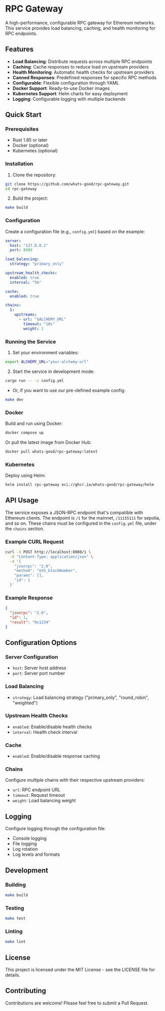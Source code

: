 # RPC Gateway

A high-performance, configurable RPC gateway for Ethereum networks. This service provides load balancing, caching, and health monitoring for RPC endpoints.

## Features

- **Load Balancing**: Distribute requests across multiple RPC endpoints
- **Caching**: Cache responses to reduce load on upstream providers
- **Health Monitoring**: Automatic health checks for upstream providers
- **Canned Responses**: Predefined responses for specific RPC methods
- **Configurable**: Flexible configuration through YAML
- **Docker Support**: Ready-to-use Docker images
- **Kubernetes Support**: Helm charts for easy deployment
- **Logging**: Configurable logging with multiple backends

## Quick Start

### Prerequisites

- Rust 1.85 or later
- Docker (optional)
- Kubernetes (optional)

### Installation

1. Clone the repository:

```bash
git clone https://github.com/whats-good/rpc-gateway.git
cd rpc-gateway
```

2. Build the project:

```bash
make build
```

### Configuration

Create a configuration file (e.g., `config.yml`) based on the example:

```yaml
server:
  host: "127.0.0.1"
  port: 8080

load_balancing:
  strategy: "primary_only"

upstream_health_checks:
  enabled: true
  interval: "5m"

cache:
  enabled: true

chains:
  1:
    upstreams:
      - url: "$ALCHEMY_URL"
        timeout: "10s"
        weight: 1
```

### Running the Service

1. Set your environment variables:

```bash
export ALCHEMY_URL="your-alchemy-url"
```

2. Start the service in development mode:

```bash
cargo run -- -c config.yml
```

- Or, if you want to use our pre-defined example config:

```bash
make dev
```

### Docker

Build and run using Docker:

```bash
docker compose up
```

Or pull the latest image from Docker Hub:

```bash
docker pull whats-good/rpc-gateway:latest
```

### Kubernetes

Deploy using Helm:

```bash
helm install rpc-gateway oci://ghcr.io/whats-good/rpc-gateway/helm
```

## API Usage

The service exposes a JSON-RPC endpoint that's compatible with Ethereum clients. The endpoint is `/1` for the mainnet, `/11155111` for sepolia, and so on. These chains must be configured in the `config.yml` file, under the `chains` section.

### Example CURL Request

```bash
curl -X POST http://localhost:8080/1 \
  -H "Content-Type: application/json" \
  -d '{
    "jsonrpc": "2.0",
    "method": "eth_blockNumber",
    "params": [],
    "id": 1
  }'
```

### Example Response

```json
{
  "jsonrpc": "2.0",
  "id": 1,
  "result": "0x1234"
}
```

## Configuration Options

### Server Configuration

- `host`: Server host address
- `port`: Server port number

### Load Balancing

- `strategy`: Load balancing strategy ("primary_only", "round_robin", "weighted")

### Upstream Health Checks

- `enabled`: Enable/disable health checks
- `interval`: Health check interval

### Cache

- `enabled`: Enable/disable response caching

### Chains

Configure multiple chains with their respective upstream providers:

- `url`: RPC endpoint URL
- `timeout`: Request timeout
- `weight`: Load balancing weight

## Logging

Configure logging through the configuration file:

- Console logging
- File logging
- Log rotation
- Log levels and formats

## Development

### Building

```bash
make build
```

### Testing

```bash
make test
```

### Linting

```bash
make lint
```

## License

This project is licensed under the MIT License - see the LICENSE file for details.

## Contributing

Contributions are welcome! Please feel free to submit a Pull Request.
